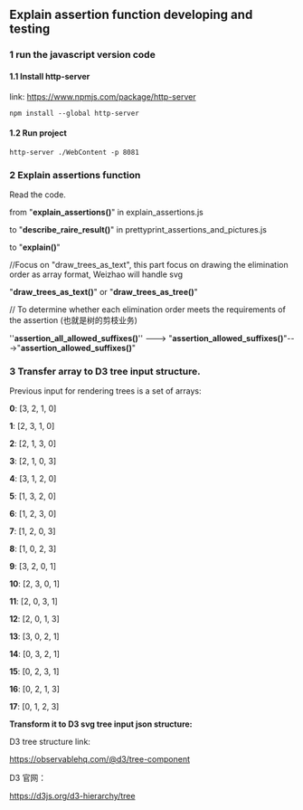 ## Explain assertion function developing and testing



### 1 run the javascript version code

#### 1.1 Install http-server

link: https://www.npmjs.com/package/http-server

```
npm install --global http-server
```

#### 1.2 Run project

```
http-server ./WebContent -p 8081
```



### 2 Explain assertions function

Read the code.

from "**explain_assertions()**" in explain_assertions.js

to "**describe_raire_result()**" in prettyprint_assertions_and_pictures.js

to "**explain()**"

//Focus on "draw_trees_as_text", this part focus on drawing the elimination order as array format, Weizhao will handle svg

"**draw_trees_as_text()**" or "**draw_trees_as_tree()**"       

// To determine whether each elimination order meets the requirements of the assertion (也就是树的剪枝业务)

 ''**assertion_all_allowed_suffixes()**'' ---> "**assertion_allowed_suffixes()**"--->"**assertion_allowed_suffixes()**"  



###  3 Transfer array to D3 tree input structure.

Previous input for rendering trees is a set of arrays:

**0**: [3, 2, 1, 0]

**1**: [2, 3, 1, 0]

**2**: [2, 1, 3, 0]

**3**: [2, 1, 0, 3]

**4**: [3, 1, 2, 0]

**5**: [1, 3, 2, 0]

**6**: [1, 2, 3, 0]

**7**: [1, 2, 0, 3]

**8**: [1, 0, 2, 3]

**9**: [3, 2, 0, 1]

**10**: [2, 3, 0, 1]

**11**: [2, 0, 3, 1]

**12**: [2, 0, 1, 3]

**13**: [3, 0, 2, 1]

**14**: [0, 3, 2, 1]

**15**: [0, 2, 3, 1]

**16**: [0, 2, 1, 3]

**17**: [0, 1, 2, 3]

**Transform it to D3 svg tree input json structure:**

D3 tree structure link:

https://observablehq.com/@d3/tree-component

D3 官网：

https://d3js.org/d3-hierarchy/tree

